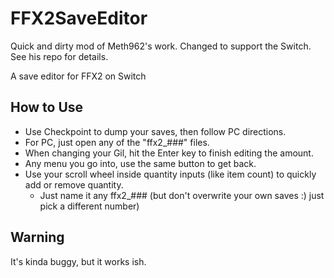 # FFX2SaveEditor
Quick and dirty mod of Meth962's work.  Changed to support the Switch.  See his repo for details.

A save editor for FFX2 on Switch

## How to Use
* Use Checkpoint to dump your saves, then follow PC directions.
* For PC, just open any of the "ffx2_###" files.
* When changing your Gil, hit the Enter key to finish editing the amount.
* Any menu you go into, use the same button to get back.
* Use your scroll wheel inside quantity inputs (like item count) to quickly add or remove quantity.
   * Just name it any ffx2_### (but don't overwrite your own saves :) just pick a different number)
   
## Warning
It's kinda buggy, but it works ish.

